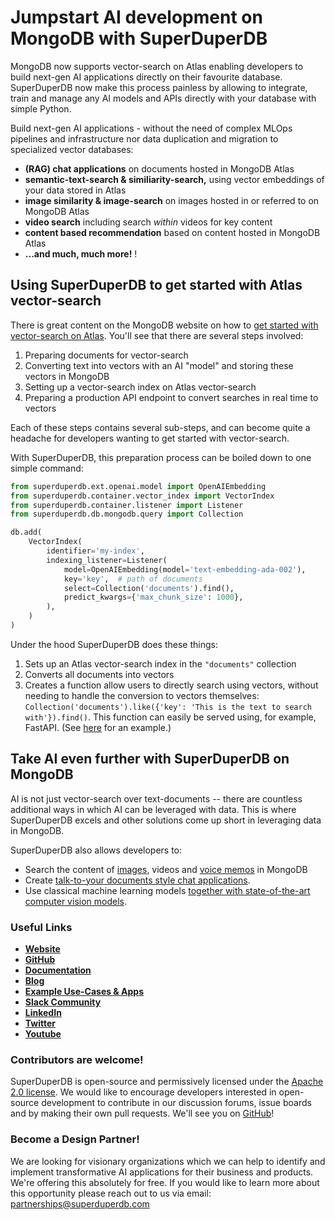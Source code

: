 # Jumpstart AI development on MongoDB with SuperDuperDB

MongoDB now supports vector-search on Atlas enabling developers to build next-gen AI applications directly on their favourite database. SuperDuperDB now make this process painless by allowing to integrate, train and manage any AI models and APIs directly with your database with simple Python.

Build next-gen AI applications - without the need of complex MLOps pipelines and infrastructure nor data duplication and migration to specialized vector databases:

- **(RAG) chat applications** on documents hosted in MongoDB Atlas
- **semantic-text-search & similiarity-search,** using vector embeddings of your data stored in Atlas 
- **image similarity & image-search** on images hosted in or referred to on MongoDB Atlas
- **video search** including search *within* videos for key content
- **content based recommendation** based on content hosted in MongoDB Atlas
- **...and much, much more!**
!

<!--truncate-->

## Using SuperDuperDB to get started with Atlas vector-search

There is great content on the MongoDB website on how to [get started with vector-search on Atlas](https://www.mongodb.com/library/vector-search/building-generative-ai-applications-using-mongodb). You'll see that there are several steps involved:

1. Preparing documents for vector-search
2. Converting text into vectors with an AI "model" and storing these vectors in MongoDB
3. Setting up a vector-search index on Atlas vector-search
4. Preparing a production API endpoint to convert searches in real time to vectors

Each of these steps contains several sub-steps, and can become quite a headache for developers wanting to get started with vector-search.

With SuperDuperDB, this preparation process can be boiled down to one simple command:

```python
from superduperdb.ext.openai.model import OpenAIEmbedding
from superduperdb.container.vector_index import VectorIndex
from superduperdb.container.listener import Listener
from superduperdb.db.mongodb.query import Collection

db.add(
    VectorIndex(
        identifier='my-index',
        indexing_listener=Listener(
            model=OpenAIEmbedding(model='text-embedding-ada-002'),
            key='key',  # path of documents
            select=Collection('documents').find(),
            predict_kwargs={'max_chunk_size': 1000},
        ),
    )
)
```

Under the hood SuperDuperDB does these things:

1. Sets up an Atlas vector-search index in the `"documents"` collection
2. Converts all documents into vectors
3. Creates a function allow users to directly search using vectors, without needing to handle the conversion to vectors themselves: `Collection('documents').like({'key': 'This is the text to search with'}).find()`. This function can easily be served using, for example, FastAPI. (See [here](https://docs.superduperdb.com/blog/building-a-documentation-chatbot-using-fastapi-react-mongodb-and-superduperdb) for an example.)

## Take AI even further with SuperDuperDB on MongoDB

AI is not just vector-search over text-documents -- there are countless additional ways in which AI can be leveraged with data. This is where SuperDuperDB excels and other solutions come up short in leveraging data in MongoDB. 

SuperDuperDB also allows developers to:

- Search the content of [images](https://docs.superduperdb.com/docs/use_cases/items/multimodal_image_search_clip), videos and [voice memos](https://docs.superduperdb.com/docs/use_cases/items/voice_memos) in MongoDB
- Create [talk-to-your documents style chat applications](https://docs.superduperdb.com/blog/building-a-documentation-chatbot-using-fastapi-react-mongodb-and-superduperdb).
- Use classical machine learning models [together with state-of-the-art computer vision models](https://docs.superduperdb.com/docs/use_cases/items/resnet_features). 

### Useful Links

- **[Website](https://superduperdb.com/)**
- **[GitHub](https://github.com/SuperDuperDB/superduperdb)**
- **[Documentation](https://docs.superduperdb.com/docs/docs/intro.html)**
- **[Blog](https://docs.superduperdb.com/blog)**
- **[Example Use-Cases & Apps](https://docs.superduperdb.com/docs/category/use-cases)**
- **[Slack Community](https://join.slack.com/t/superduperdb/shared_invite/zt-1zuojj0k0-RjAYBs1TDsvEa7yaFGa6QA)**
- **[LinkedIn](https://www.linkedin.com/company/superduperdb/)**
- **[Twitter](https://twitter.com/superduperdb)**
- **[Youtube](https://www.youtube.com/@superduperdb)**

### Contributors are welcome!

SuperDuperDB is open-source and permissively licensed under the [Apache 2.0 license](https://github.com/SuperDuperDB/superduperdb/blob/main/LICENSE). We would like to encourage developers interested in open-source development to contribute in our discussion forums, issue boards and by making their own pull requests. We'll see you on [GitHub](https://github.com/SuperDuperDB/superduperdb)!

### Become a Design Partner!

We are looking for visionary organizations which we can help to identify and implement transformative AI applications for their business and products. We're offering this absolutely for free. If you would like to learn more about this opportunity please reach out to us via email: partnerships@superduperdb.com

